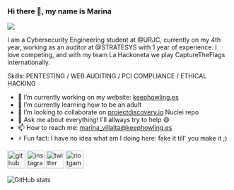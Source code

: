 ### Hi there 👋, my name is Marina
![](https://i.imgur.com/4llSTgM.png)

I am a Cybersecurity Engineering student at @URJC, currently on my 4th year, working as an auditor at @STRATESYS with 1 year of experience. I love competing, and with my team La Hackoneta we play CaptureTheFlags internationally. 

Skills: PENTESTING / WEB AUDITING / PCI COMPLIANCE / ETHICAL HACKING

- 🔭 I’m currently working on my website: [keephowling.es](https://keephowling.es)
- 🌱 I’m currently learning how to be an adult 
- 👯 I’m looking to collaborate on [projectdiscovery.io](https://projectdiscovery.io) Nuclei repo 
- 💬 Ask me about everything! I'll allways try to help 😄 
- 📫 How to reach me: marina_villalta@keephowling.es 
- ⚡ Fun fact: I have no idea what am I doing here: fake it till' you make it ;) 


[<img src='https://cdn.jsdelivr.net/npm/simple-icons@3.0.1/icons/github.svg' alt='github' height='40'>](https://github.com/KeepHowling)  [<img src='https://cdn.jsdelivr.net/npm/simple-icons@3.0.1/icons/instagram.svg' alt='instagram' height='40'>](https://www.instagram.com/mariiina_585/)  [<img src='https://cdn.jsdelivr.net/npm/simple-icons@3.0.1/icons/twitter.svg' alt='twitter' height='40'>](https://twitter.com/Basilisco585)  [<img src='https://cdn.jsdelivr.net/npm/simple-icons@3.0.1/icons/riotgames.svg' alt='riotgames' height='40'>](https://tracker.gg/valorant/profile/riot/Basilisco585%23585/overview)  

![GitHub stats](https://github-readme-stats.vercel.app/api?username=KeepHowling&show_icons=true)  
